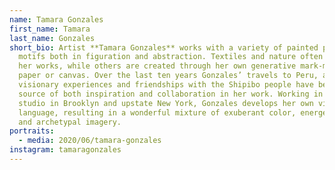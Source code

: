 ```yaml
---
name: Tamara Gonzales
first_name: Tamara
last_name: Gonzales
short_bio: Artist **Tamara Gonzales** works with a variety of painted patterned
  motifs both in figuration and abstraction. Textiles and nature often inspire
  her works, while others are created through her own generative mark-making on
  paper or canvas. Over the last ten years Gonzales’ travels to Peru, and her
  visionary experiences and friendships with the Shipibo people have become a
  source of both inspiration and collaboration in her work. Working in her
  studio in Brooklyn and upstate New York, Gonzales develops her own visual
  language, resulting in a wonderful mixture of exuberant color, energetic line,
  and archetypal imagery.
portraits:
  - media: 2020/06/tamara-gonzales
instagram: tamaragonzales
---
```

